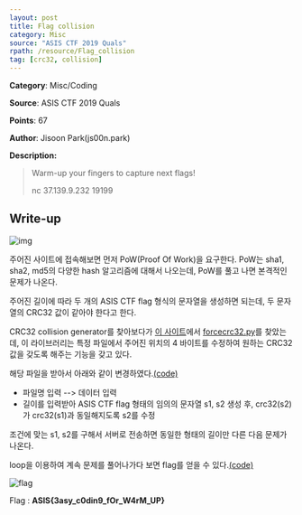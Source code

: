 ```yaml
---
layout: post
title: Flag collision
category: Misc
source: "ASIS CTF 2019 Quals"
rpath: /resource/Flag_collision
tag: [crc32, collision]
---
```


**Category**: Misc/Coding

**Source**: ASIS CTF 2019 Quals

**Points**: 67

**Author**: Jisoon Park(js00n.park)

**Description:** 

> Warm-up your fingers to capture next flags!
> 
> nc 37.139.9.232 19199
## Write-up

![img]({{page.rpath|prepend:site.baseurl}}/prob.png)

주어진 사이트에 접속해보면 먼저 PoW(Proof Of Work)을 요구한다. PoW는 sha1, sha2, md5의 다양한 hash 알고리즘에 대해서 나오는데, PoW를 풀고 나면 본격적인 문제가 나온다.

주어진 길이에 따라 두 개의 ASIS CTF flag 형식의 문자열을 생성하면 되는데, 두 문자열의 CRC32 값이 같아야 한다고 한다.

CRC32 collision generator를 찾아보다가 [이 사이트](https://www.nayuki.io/page/forcing-a-files-crc-to-any-value)에서 [forcecrc32.py]({{site.github.master}}{{page.rpath}}/forcecrc32.py)를 찾았는데, 이 라이브러리는 특정 파일에서 주어진 위치의 4 바이트를 수정하여 원하는 CRC32 값을 갖도록 해주는 기능을 갖고 있다.

해당 파일을 받아서 아래와 같이 변경하였다.[(code)]({{site.github.master}}{{page.rpath}}/crc.py)

  * 파일명 입력 --> 데이터 입력
  * 길이를 입력받아 ASIS CTF flag 형태의 임의의 문자열 s1, s2 생성 후, crc32(s2)가 crc32(s1)과 동일해지도록 s2를 수정

조건에 맞는 s1, s2를 구해서 서버로 전송하면 동일한 형태의 길이만 다른 다음 문제가 나온다.

loop을 이용하여 계속 문제를 풀어나가다 보면 flag를 얻을 수 있다.[(code)]({{site.github.master}}{{page.rpath}}/ex.py)

![flag]({{site.github.master}}{{page.rpath}}/flag.png)

Flag : **ASIS{3asy_c0din9_fOr_W4rM_UP}**
